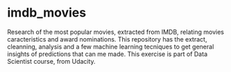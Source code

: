 # imdb_movies
Research of the most popular movies, extracted from IMDB, relating  movies caracteristics and award nominations. This repository has the extract, cleanning, analysis and a few machine learning tecniques to get general insights of predictions  that can me made. This exercise is part of Data Scientist course, from Udacity.
